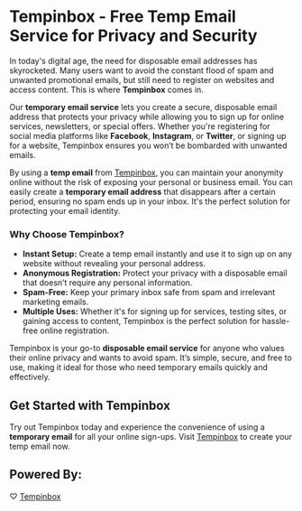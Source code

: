 # Tempinbox - Free Temp Email Service for Privacy and Security

In today's digital age, the need for disposable email addresses has skyrocketed. Many users want to avoid the constant flood of spam and unwanted promotional emails, but still need to register on websites and access content. This is where **Tempinbox** comes in. 

Our **temporary email service** lets you create a secure, disposable email address that protects your privacy while allowing you to sign up for online services, newsletters, or special offers. Whether you're registering for social media platforms like **Facebook**, **Instagram**, or **Twitter**, or signing up for a website, Tempinbox ensures you won’t be bombarded with unwanted emails.

By using a **temp email** from [Tempinbox](https://www.tempinbox.xyz), you can maintain your anonymity online without the risk of exposing your personal or business email. You can easily create a **temporary email address** that disappears after a certain period, ensuring no spam ends up in your inbox. It's the perfect solution for protecting your email identity.

### Why Choose Tempinbox?

- **Instant Setup:** Create a temp email instantly and use it to sign up on any website without revealing your personal address.
- **Anonymous Registration:** Protect your privacy with a disposable email that doesn’t require any personal information.
- **Spam-Free:** Keep your primary inbox safe from spam and irrelevant marketing emails.
- **Multiple Uses:** Whether it's for signing up for services, testing sites, or gaining access to content, Tempinbox is the perfect solution for hassle-free online registration.

Tempinbox is your go-to **disposable email service** for anyone who values their online privacy and wants to avoid spam. It’s simple, secure, and free to use, making it ideal for those who need temporary emails quickly and effectively.

## Get Started with Tempinbox

Try out Tempinbox today and experience the convenience of using a **temporary email** for all your online sign-ups. Visit [Tempinbox](https://www.tempinbox.xyz) to create your temp email now.


## Powered By:

♡ [Tempinbox](https://tempinbox.xyz)

